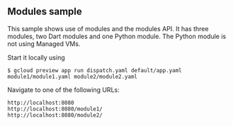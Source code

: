 Modules sample
--------------
This sample shows use of modules and the modules API. It has three modules,
two Dart modules and one Python module. The Python module is not using Managed
VMs.

Start it locally using

    $ gcloud preview app run dispatch.yaml default/app.yaml module1/module1.yaml module2/module2.yaml

Navigate to one of the following URLs:

    http://localhost:8080
    http://localhost:8080/module1/
    http://localhost:8080/module2/